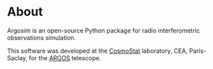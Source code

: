 # About

Argosim is an open-source Python package for radio interferometric observations simulation. 

This software was developed at the [CosmoStat](https://www.cosmostat.org/) laboratory, CEA, Paris-Saclay, for the [ARGOS](https://argos-telescope.eu) telescope.